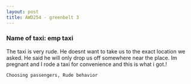 ```yaml
---
layout: post
title: AWD254 - greenbelt 3
---
```


### Name of taxi: emp taxi

The taxi is very rude. He doesnt want to take us to the exact location we asked. He said he will only drop us off somewhere near the place. Im pregnant and I rode a taxi for convenience and this is what i got.!

```Choosing passengers, Rude behavior```
